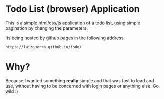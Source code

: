 # Todo List (browser) Application

This is a simple html/css/js application of a todo list, using simple pagination by changing the parameters.

Its being hosted by github pages in the following address:

```https://luizguerra.github.io/todo/```

# Why?

Because I wanted something __really__ simple and that was fast to load and use, without having to be concerned with login pages or anything else. Go wild :)
